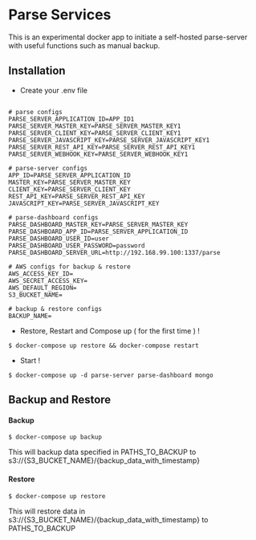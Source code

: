 # Parse Services

This is an experimental docker app to initiate a self-hosted parse-server with useful functions such as manual backup.

## Installation

  - Create your .env file

```

# parse configs
PARSE_SERVER_APPLICATION_ID=APP_ID1
PARSE_SERVER_MASTER_KEY=PARSE_SERVER_MASTER_KEY1
PARSE_SERVER_CLIENT_KEY=PARSE_SERVER_CLIENT_KEY1
PARSE_SERVER_JAVASCRIPT_KEY=PARSE_SERVER_JAVASCRIPT_KEY1
PARSE_SERVER_REST_API_KEY=PARSE_SERVER_REST_API_KEY1
PARSE_SERVER_WEBHOOK_KEY=PARSE_SERVER_WEBHOOK_KEY1

# parse-server configs
APP_ID=PARSE_SERVER_APPLICATION_ID
MASTER_KEY=PARSE_SERVER_MASTER_KEY
CLIENT_KEY=PARSE_SERVER_CLIENT_KEY
REST_API_KEY=PARSE_SERVER_REST_API_KEY
JAVASCRIPT_KEY=PARSE_SERVER_JAVASCRIPT_KEY

# parse-dashboard configs
PARSE_DASHBOARD_MASTER_KEY=PARSE_SERVER_MASTER_KEY
PARSE_DASHBOARD_APP_ID=PARSE_SERVER_APPLICATION_ID
PARSE_DASHBOARD_USER_ID=user
PARSE_DASHBOARD_USER_PASSWORD=password
PARSE_DASHBOARD_SERVER_URL=http://192.168.99.100:1337/parse

# AWS configs for backup & restore
AWS_ACCESS_KEY_ID=
AWS_SECRET_ACCESS_KEY=
AWS_DEFAULT_REGION=
S3_BUCKET_NAME=

# backup & restore configs
BACKUP_NAME=

```

  - Restore, Restart and Compose up ( for the first time ) !
```
$ docker-compose up restore && docker-compose restart
```

  - Start !
```
$ docker-compose up -d parse-server parse-dashboard mongo
```

## Backup and Restore

#### Backup
```
$ docker-compose up backup
```
This will backup data specified in PATHS_TO_BACKUP to s3://{S3_BUCKET_NAME}/{backup_data_with_timestamp}

#### Restore
```
$ docker-compose up restore
```
This will restore data in s3://{S3_BUCKET_NAME}/{backup_data_with_timestamp} to PATHS_TO_BACKUP
